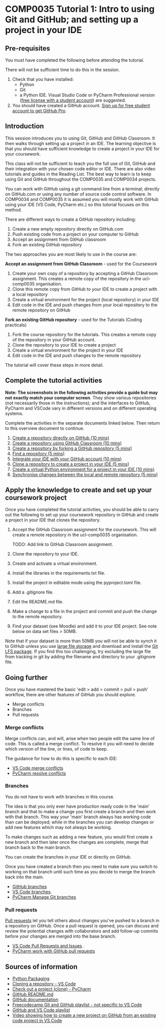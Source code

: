 # COMP0035 Tutorial 1: Intro to using Git and GitHub; and setting up a project in your IDE

## Pre-requisites

You must have completed the following before attending the tutorial.

There will not be sufficient time to do this in the session.

1. Check that you have installed:
    - Python
    - Git
    - a Python IDE. Visual Studio Code or PyCharm Professional
      version ([free license with a student account](https://www.jetbrains.com/lp/leaflets-gdc/students/)) are
      suggested.
2. You should have created a GitHub
   account. [Sign up for free student account to get GitHub Pro](https://github.com/education/students).

## Introduction

This session introduces you to using Git, GitHub and GitHub Classroom. It then walks through setting up a project in an
IDE. The learning objective is that you should have sufficient knowledge to create a project in your IDE for your
coursework.

This class will not be sufficient to teach you the full use of Git, GitHub and their integration with your chosen code
editor or IDE. There are also video tutorials and guides in the Reading List. The best way to learn is to
keep using Git and GitHub throughout the COMP0035 and COMP0034 projects.

You can work with GitHub using a git command line from a terminal; directly on GitHub.com or using any number of source
code control software. In COMP0034 and COMP0035 it is assumed you will mostly work with GitHub using your IDE (VS Code,
PyCharm etc.) so this tutorial focuses on this method.

There are different ways to create a GitHub repository including:

1. Create a new empty repository directly on GitHub.com
2. Push existing code from a project on your computer to GitHub
3. Accept an assignment from GitHub classroom
4. Fork an existing GitHub repository

The two approaches you are most likely to use in the course are:

**Accept an assignment from GitHub Classroom** - used for the Coursework

1. Create your own copy of a repository by accepting a GitHub Classroom assignment. This creates a remote copy of the
   repository in the ucl-comp0035 organisation.
2. Clone this remote copy from GitHub to your IDE to create a project with a local repository
3. Create a virtual environment for the project (local repository) in your IDE
4. Edit code in the IDE and push changes from your local repository to the remote repository on GitHub

**Fork an existing GitHub repository** - used for the Tutorials (Coding practicals)

1. Fork the course repository for the tutorials. This creates a remote copy of the repository in your GitHub account.
2. Clone the repository to your IDE to create a project
3. Create a virtual environment for the project in your IDE
4. Edit code in the IDE and push changes to the remote repository

The tutorial will cover these steps in more detail.

## Complete the tutorial activities

**Note: The screenshots in the following activities provide a guide but may not exactly match your computer screen**.
They
show
various repositories (not necessarily those in the instructions); and the interfaces to GitHub, PyCharm and VSCode vary
in different versions and on different operating systems.

Complete the activities in the separate documents linked below. Then return to this overview document to continue.

1. [Create a repository directly on GitHub (10 mins)](1-1-create-repository-github.md)
2. [Create a repository using GitHub Classroom (10 mins)](1-2-create-repository-github-classroom.md)
3. [Create a repository by forking a GitHub repository (5 mins)](1-3-create-repository-fork.md)
4. [Find a repository (5 mins)](1-4-find-repository.md)
5. [Integrate your IDE with your GitHub account (10 mins)](1-5-integrate-IDE-github.md)
6. [Clone a repository to create a project in your IDE (5 mins)](1-6-clone-repository.md)
7. [Create a virtual Python environment for a project in your IDE (10 mins)](1-7-create-virtual-environment.md)
8. [Synchronise changes between the local and remote repository (5 mins)](1-8-synch-changes.md)

## Apply the knowledge to create and set up your coursework project

Once you have completed the tutorial activities, you should be able to carry out the following to set up your coursework
repository in GitHub and create a project in your IDE that clones the repository.

1. Accept the GitHub Classroom assignment for the coursework. This will create a remote repository in the ucl-comp0035
   organisation. 

   TODO: Add link to GitHub Classroom assignment.

2. Clone the repository to your IDE.
3. Create and activate a virtual environment.
4. Install the libraries in the requirements.txt file.
5. Install the project in editable mode using the pyproject.toml file.
6. Add a .gitignore file.
7. Edit the README.md file.
8. Make a change to a file in the project and commit and push the change to the remote repository.
9. Find your dataset (see Moodle) and add it to your IDE project. See note below on data set files > 50MB.

Note that if your dataset is more than 50MB you will not be able to synch it to GitHub unless you
use [large file storage](https://docs.github.com/en/repositories/working-with-files/managing-large-files/about-git-large-file-storage)
and download and install
the [Git LFS package](https://docs.github.com/en/repositories/working-with-files/managing-large-files/installing-git-large-file-storage).
If you find this too challenging, try excluding the large file from tracking in git by adding the filename and directory
to your .gitignore file.

## Going further

Once you have mastered the basic 'edit > add > commit > pull > push' workflow, there are other features of GitHub you
should explore.

- Merge conflicts
- Branches
- Pull requests

### Merge conflicts

Merge conflicts can, and will, arise when two people edit the same line of code. This is called a merge conflict. To
resolve it you will need to decide which version of the line, or lines, of code to keep.

The guidance for how to do this is specific to each IDE:

- [VS Code merge conflicts](https://code.visualstudio.com/docs/sourcecontrol/overview#_merge-conflicts)
- [PyCharm resolve conflicts](https://www.jetbrains.com/help/pycharm/resolving-conflicts.html#non-distributed-version-control-systems)

### Branches

You do not have to work with branches in this course.

The idea is that you only ever have production ready code in the 'main' branch and that to make a change you first
create a branch and then work with that branch. This way your 'main' branch always has working code than can be
deployed; while in the branches you can develop changes or add new features which may not always be working.

To make changes such as adding a new feature, you would first create a new branch and then later once the changes are
complete, merge that branch back to the main branch.

You can create the branches in your IDE or directly on GitHub.

Once you have created a branch then you need to make sure you switch to working on that branch until such time as you
decide to merge the branch back into the main.

- [GitHub branches](https://docs.github.com/en/repositories/configuring-branches-and-merges-in-your-repository)
- [VS Code branches](https://code.visualstudio.com/docs/editor/versioncontrol#_branches-and-tags).
- [PyCharm Manage Git branches](https://www.jetbrains.com/help/pycharm/manage-branches.html)

### Pull requests

[Pull requests](https://docs.github.com/en/pull-requests) let you tell others about changes you've pushed to a branch in
a repository on GitHub. Once a pull request is opened, you can discuss and review the potential changes with
collaborators and add follow-up commits before your changes are merged into the base branch.

- [VS Code Pull Requests and Issues](https://code.visualstudio.com/docs/editor/github#_getting-started-with-github-pull-requests-and-issues)
  .
- [PyCharm work with GitHub pull requests](https://www.jetbrains.com/help/pycharm/work-with-github-pull-requests.html)

## Sources of information

- [Python Packaging](https://packaging.python.org/tutorials/packaging-projects/).
- [Cloning a repository - VS Code](https://code.visualstudio.com/docs/sourcecontrol/github#_cloning-a-repository)
- [Check out a project (clone) - PyCharm](https://www.jetbrains.com/help/pycharm/manage-projects-hosted-on-github.html#clone-from-GitHub)
- [GitHub README.md](https://docs.github.com/en/repositories/managing-your-repositorys-settings-and-features/customizing-your-repository/about-readmes)
- [GitHub documentation](https://docs.github.com/en)
- [Freecodecamp Git and GitHub playlist - not specific to VS Code](https://www.youtube.com/playlist?list=PLWKjhJtqVAbkFiqHnNaxpOPhh9tSWMXIF)
- [GitHub and VS Code playlist](https://www.youtube.com/playlist?list=PLpPVLI0A0OkLBWbcctmGxxF6VHWSQw1hi)
- [Video showing how to create a new project on GitHub from an existing code project in VS Code](https://www.youtube.com/watch?v=3Tn58KQvWtU)